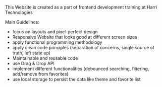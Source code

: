 This Website is created as a part of frontend development training at Harri Technologies

Main Guidelines:
- focus on layouts and pixel-perfect design
- Responsive Website that looks good at different screen sizes
- apply functional programming methodology
- apply clean code principles (separation of concerns, single source of truth, left state up)
- Maintainable and reusable code
- use Drag & Drop API
- implement different functionalities (debounced searching, filtering, add/remove from favorites)
- use local storage to persist the data like theme and favorite list
